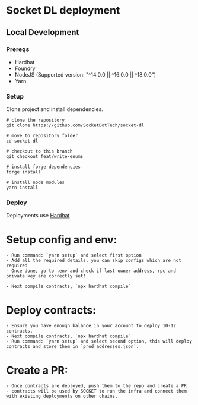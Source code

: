 # Socket DL deployment

## Local Development

### Prereqs

- Hardhat
- Foundry
- NodeJS (Supported version: "^14.0.0 || ^16.0.0 || ^18.0.0")
- Yarn

### Setup

Clone project and install dependencies.

```bash=
# clone the repository
git clone https://github.com/SocketDotTech/socket-dl

# move to repository folder
cd socket-dl

# checkout to this branch
git checkout feat/write-enums

# install forge dependencies
forge install

# install node modules
yarn install
```

### Deploy

Deployments use [Hardhat](https://github.com/NomicFoundation/hardhat)

# Setup config and env:

    - Run command: `yarn setup` and select first option
    - Add all the required details, you can skip configs which are not required
    - Once done, go to .env and check if last owner address, rpc and private key are correctly set!

    - Next compile contracts, `npx hardhat compile`

# Deploy contracts:

    - Ensure you have enough balance in your account to deploy 10-12 contracts.
    - Next compile contracts, `npx hardhat compile`
    - Run command: `yarn setup` and select second option, this will deploy contracts and store them in `prod_addresses.json`.

# Create a PR:

    - Once contracts are deployed, push them to the repo and create a PR
    - contracts will be used by SOCKET to run the infra and connect them with existing deployments on other chains.
